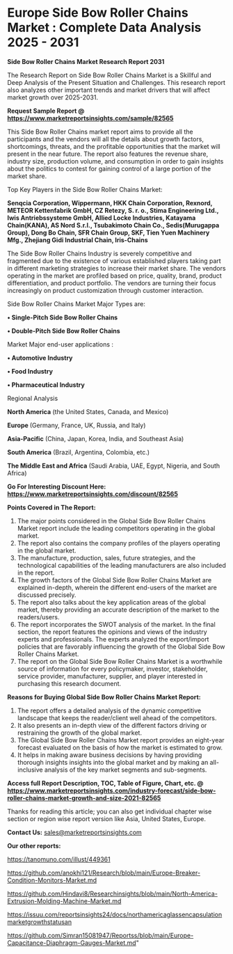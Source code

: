 # Europe Side Bow Roller Chains Market : Complete Data Analysis 2025 - 2031

<strong>Side Bow Roller Chains Market Research Report 2031</strong>

The Research Report on Side Bow Roller Chains Market is a Skillful and Deep Analysis of the Present Situation and Challenges. This research report also analyzes other important trends and market drivers that will affect market growth over 2025-2031.

<strong>Request Sample Report @ <a href=https://www.marketreportsinsights.com/sample/82565>https://www.marketreportsinsights.com/sample/82565</a></strong>

This Side Bow Roller Chains market report aims to provide all the participants and the vendors will all the details about growth factors, shortcomings, threats, and the profitable opportunities that the market will present in the near future. The report also features the revenue share, industry size, production volume, and consumption in order to gain insights about the politics to contest for gaining control of a large portion of the market share.

Top Key Players in the Side Bow Roller Chains Market:

<strong>Senqcia Corporation, Wippermann, HKK Chain Corporation, Rexnord, METEOR Kettenfabrik GmbH, CZ Retezy, S. r. o., Stima Engineering Ltd., Iwis Antriebssysteme GmbH, Allied Locke Industries, Katayama Chain(KANA), AS Nord S.r.l., Tsubakimoto Chain Co., Sedis(Murugappa Group), Dong Bo Chain, SFR Chain Group, SKF, Tien Yuen Machinery Mfg., Zhejiang Gidi Industrial Chain, Iris-Chains</strong>

The Side Bow Roller Chains Industry is severely competitive and fragmented due to the existence of various established players taking part in different marketing strategies to increase their market share. The vendors operating in the market are profiled based on price, quality, brand, product differentiation, and product portfolio. The vendors are turning their focus increasingly on product customization through customer interaction.

Side Bow Roller Chains Market Major Types are:

<strong>• Single-Pitch Side Bow Roller Chains

• Double-Pitch Side Bow Roller Chains</strong>

Market Major end-user applications :

<strong>• Automotive Industry

• Food Industry

• Pharmaceutical Industry</strong>

Regional Analysis

</u><strong><b>North America</b></strong> (the United States, Canada, and Mexico)

<strong><b>Europe </b></strong>(Germany, France, UK, Russia, and Italy)

<strong><b>Asia-Pacific</b></strong> (China, Japan, Korea, India, and Southeast Asia)

<strong><b>South America</b></strong> (Brazil, Argentina, Colombia, etc.)

<strong><b>The Middle East and Africa</b></strong> (Saudi Arabia, UAE, Egypt, Nigeria, and South Africa)

<strong>Go For Interesting Discount Here: <a href=https://www.marketreportsinsights.com/discount/82565>https://www.marketreportsinsights.com/discount/82565</a></strong>

<strong>Points Covered in The Report:</strong>
<ol>
  <li>The major points considered in the Global Side Bow Roller Chains Market report include the leading competitors operating in the global market.</li>
  <li>The report also contains the company profiles of the players operating in the global market.</li>
  <li>The manufacture, production, sales, future strategies, and the technological capabilities of the leading manufacturers are also included in the report.</li>
  <li>The growth factors of the Global Side Bow Roller Chains Market are explained in-depth, wherein the different end-users of the market are discussed precisely.</li>
  <li>The report also talks about the key application areas of the global market, thereby providing an accurate description of the market to the readers/users.</li>
  <li>The report incorporates the SWOT analysis of the market. In the final section, the report features the opinions and views of the industry experts and professionals. The experts analyzed the export/import policies that are favorably influencing the growth of the Global Side Bow Roller Chains Market.</li>
  <li>The report on the Global Side Bow Roller Chains Market is a worthwhile source of information for every policymaker, investor, stakeholder, service provider, manufacturer, supplier, and player interested in purchasing this research document.</li>
</ol>
<strong>Reasons for Buying Global Side Bow Roller Chains Market Report:</strong>

<ol>
  <li>The report offers a detailed analysis of the dynamic competitive landscape that keeps the reader/client well ahead of the competitors.</li>
  <li>It also presents an in-depth view of the different factors driving or restraining the growth of the global market.</li>
  <li>The Global Side Bow Roller Chains Market report provides an eight-year forecast evaluated on the basis of how the market is estimated to grow.</li>
  <li>It helps in making aware business decisions by having providing thorough insights insights into the global market and by making an all-inclusive analysis of the key market segments and sub-segments.</li>
</ol>
<strong>Access full Report Description, TOC, Table of Figure, Chart, etc. @ <a href=https://www.marketreportsinsights.com/industry-forecast/side-bow-roller-chains-market-growth-and-size-2021-82565>https://www.marketreportsinsights.com/industry-forecast/side-bow-roller-chains-market-growth-and-size-2021-82565</a></strong>


Thanks for reading this article; you can also get individual chapter wise section or region wise report version like Asia, United States, Europe.

<strong>Contact Us:</strong>
sales@marketreportsinsights.com

<strong>Our other reports:</strong>

<a href=https://tanomuno.com/illust/449361>https://tanomuno.com/illust/449361</a>

<a href=https://github.com/anokhi121/Research/blob/main/Europe-Breaker-Condition-Monitors-Market.md>https://github.com/anokhi121/Research/blob/main/Europe-Breaker-Condition-Monitors-Market.md</a>

<a href=https://github.com/Hindavi8/Researchinsights/blob/main/North-America-Extrusion-Molding-Machine-Market.md>https://github.com/Hindavi8/Researchinsights/blob/main/North-America-Extrusion-Molding-Machine-Market.md</a>

<a href=https://issuu.com/reportsinsights24/docs/northamericaglassencapsulationmarketgrowthstatusan>https://issuu.com/reportsinsights24/docs/northamericaglassencapsulationmarketgrowthstatusan</a>

<a href=https://github.com/Simran15081947/Reportss/blob/main/Europe-Capacitance-Diaphragm-Gauges-Market.md>https://github.com/Simran15081947/Reportss/blob/main/Europe-Capacitance-Diaphragm-Gauges-Market.md</a>"
